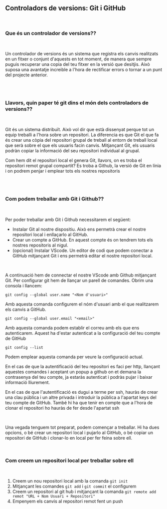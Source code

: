 ## Controladors de versions: Git i GitHub

</br>

### Que és un controlador de versions??

</br>

Un controlador de versions és un sistema que registra els canvis realitzats en un fitxer o conjunt d'aquests en tot moment, de manera que sempre puguis recuperar una copia del teu fitxer en la versió que desitjis. Això suposa una avantatje increible a l'hora de rectificar errors o tornar a un punt del projecte anterior.

</br>
</br>

### Llavors, quin paper té git dins el món dels controladors de versions??

</br>

Git és un sistema distribuït. Això vol dir que està dissenyat perque tot un equip treballi a l'hora sobre un repositori. La diferencia es que Git el que fa és crear una còpia del repositori grupal de treball al entorn de treball local que serà sobre el que els usuaris facin canvis. Mitjançant Git, els usuaris podràn copiar la informació del seu repositori individual al grupal.

Com hem dit el repositori local el genera Git, llavors, on es troba el repositori remot grupal compartit? Es troba a Github, la versió de Git en línia i on podrem penjar i emplear tots els nostres repositoris

</br>
</br>

### Com podem treballar amb Git i Github??

</br>

Per poder treballar amb Git i Github necessitarem el següent:

- Instalar Git al nostre dispositiu. Això ens permetrà crear el nostre repositori local i enllaçarlo al GitHub.
- Crear un compte a GitHub. En aquest compte és on tendrem tots els nostres repositoris al nigul.
- (opcional) Instalar VScode. Un editor de codi que podem conectar a GitHub mitjançant Git i ens permetrà editar el nostre repositori local.

</br>

A continuació hem de connectar el nostre VScode amb Github mitjançant Git. Per configurar git hem de llançar un parell de comandes. Obrim una consola i llancem:

`git config --global user.name "<Nom d'usuari>"`

Amb aquesta comanda configurem el nóm d'usuari amb el que realitzarem els canvis a GitHub.

`git config --global user.email "<email>"`

Amb aquesta comanda podem establir el correu amb els que ens autenticarem. Aquest ha d'estar autenticat a la configuració del teu compte de GitHub

`git config --list`

Podem emplear aquesta comanda per veure la configuració actual.

En el cas de que la autentificació del teu repositori es faci per http, llançant aquestes comandes i aceptant un popup a github on et demana la contrasenya del teu compte, ja estaràs autenticat i podràs pujar i baixar informació lliurement.

En el cas de que l'autentificació es dugui a terme per ssh, hauràs de crear una clau pública i un altre privada i introduir la pública a l'apartat keys del teu compte de GitHub. També hi ha que tenir en compte que a l'hora de clonar el repositori ho hauràs de fer desde l'apartat ssh

</br>

Una vegada tenguem tot preparat, podem començar a treballar. Hi ha dues opcions, o bé crear un repositori local i pujarlo al GitHub, o bé copiar un repositori de GitHub i clonar-lo en local per fer feina sobre ell. 

</br>

### Com creem un repositori local per treballar sobre ell

</br>

1. Creem un nou repositori local amb la comanda `git init`
2. Mitjançant les comandes `git add` i `git commit` el configurem 
3. Creem un repositori al git hub i mitjançant la comanda `git remote add remot "URL + Nom Usuari + Repositori"`
4. Empenyem els canvis al repositori remot fent un push
